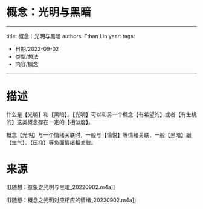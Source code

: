 # 概念：光明与黑暗


---
title: 概念：光明与黑暗
authors: Ethan Lin
year:
tags:
  - 日期/2022-09-02 
  - 类型/想法 
  - 内容/概念 
---




# 描述

什么是【光明】和【黑暗】。【光明】可以和另一个概念【有希望的】或者【有生机的】这类概念存在一定的【相似度】。

概念【光明】与一个情绪关联时，一般与【愉悦】等情绪关联，一般【黑暗】跟【生气】、【压抑】等负面情绪相关联。


# 来源

![[随想：意象之光明与黑暗_20220902.m4a]]


![[随想：概念之光明对应相应的情绪_20220902.m4a]]
